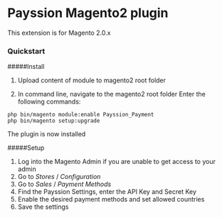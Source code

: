 # Payssion Magento2 plugin

This extension is for Magento 2.0.x

### Quickstart

#####Install

1. Upload content of module to magento2 root folder

2. In command line, navigate to the magento2 root folder
Enter the following commands:

```
php bin/magento module:enable Payssion_Payment
php bin/magento setup:upgrade
```

The plugin is now installed

#####Setup

1. Log into the Magento Admin
if you are unable to get access to your admin 
2. Go to *Stores* / *Configuration*
3. Go to *Sales* / *Payment Methods*
4. Find the Payssion Settings, enter the API Key and Secret Key
5. Enable the desired payment methods and set allowed countries
6. Save the settings

